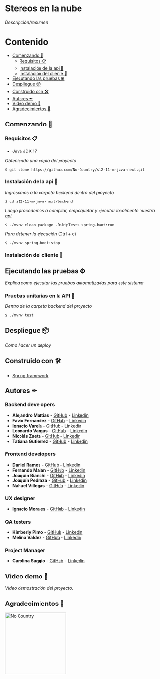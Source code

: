 
# Stereos en la nube

_Descripción/resumen_

# Contenido
* [Comenzando 🚀](#Comenzando-)
  * [Requisitos 📋](#Requisitos-)
  * [Instalación de la api 🔧](#Instalación-de-la-api-)
  * [Instalación del cliente 🔨](#Instalación-del-cliente-)
* [Ejecutando las pruebas ⚙️](#Ejecutando-las-pruebas-)
* [Despliegue 📦](#Despliegue-)
* [Construido con 🛠](#construido-con-)
* [Autores ✒](#Autores-)
* [Video demo 🎥](#Video-demo-)
* [Agradecimientos 💝](#Agradecimientos-)

## Comenzando 🚀

### Requisitos 📋

- Java JDK 17

_Obteniendo una copia del proyecto_

```
$ git clone https://github.com/No-Country/s12-11-m-java-next.git
```

### Instalación de la api 🔧

_Ingresamos a la carpeta backend dentro del proyecto_

```
$ cd s12-11-m-java-next/backend
```

_Luego procedemos a compilar, empaquetar y ejecutar localmente nuestra api._

```
$ ./mvnw clean package -DskipTests spring-boot:run
```

_Para detener la ejecución_ (Ctrl + c)

```
$ ./mvnw spring-boot:stop
```

### Instalación del cliente 🔨

## Ejecutando las pruebas ⚙️

_Explica como ejecutar las pruebas automatizadas para este sistema_

### Pruebas unitarias en la API 🔩

_Dentro de la carpeta backend del proyecto_

```
$ ./mvnw test
```

## Despliegue 📦

_Como hacer un deploy_

## Construido con 🛠

* [Spring framework](https://spring.io/)

## Autores ✒

### Backend developers
* **Alejandro Mattias** - [GitHub]() - [Linkedin]()
* **Favio Fernandez** - [GitHub](https://github.com/faviofz) - [Linkedin](https://www.linkedin.com/in/faviofernandez/)
* **Ignacio Varela** - [GitHub]() - [Linkedin]()
* **Leonardo Vargas** - [GitHub]() - [Linkedin]()
* **Nicolás Zaeta** - [GitHub]() - [Linkedin]()
* **Tatiana Gutierrez** - [GitHub]() - [Linkedin]()

### Frontend developers

* **Daniel Ramos** - [GitHub]() - [Linkedin]()
* **Fernando Malan** - [GitHub]() - [Linkedin]()
* **Joaquín Bianchi** - [GitHub]() - [Linkedin]()
* **Joaquín Pedraza** - [GitHub]() - [Linkedin]()
* **Nahuel Villegas** - [GitHub]() - [Linkedin]()

### UX designer

* **Ignacio Morales** - [GitHub]() - [Linkedin]()

### QA testers

* **Kimberly Pinto** - [GitHub]() - [Linkedin]()
* **Melina Valdez** - [GitHub]() - [Linkedin]()

### Project Manager

* **Carolina Saggio** - [GitHub]() - [Linkedin]()

## Video demo 🎥

_Video demostración del proyecto._

## Agradecimientos 💝

<a href="https://www.nocountry.tech/" target="_blank">
    <img src="https://encrypted-tbn0.gstatic.com/images?q=tbn:ANd9GcQsukYB3HL90LSwYv_RIR2O2OlCV8Sbkx2eNHv8nRvOu8L16FxLQ0nPzY02wQ_BJOfQZw&usqp=CAU" width="200" alt="No Country ">
</a>